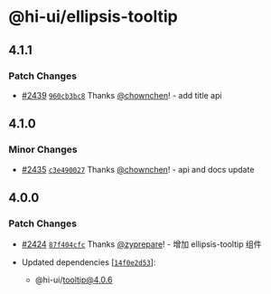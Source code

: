 # @hi-ui/ellipsis-tooltip

## 4.1.1

### Patch Changes

- [#2439](https://github.com/XiaoMi/hiui/pull/2439) [`960cb3bc8`](https://github.com/XiaoMi/hiui/commit/960cb3bc89a37a2d8b9882bc6551b75f2119fb82) Thanks [@chownchen](https://github.com/chownchen)! - add title api

## 4.1.0

### Minor Changes

- [#2435](https://github.com/XiaoMi/hiui/pull/2435) [`c3e490027`](https://github.com/XiaoMi/hiui/commit/c3e49002752965c90fdf73f9be26d85b9252be19) Thanks [@chownchen](https://github.com/chownchen)! - api and docs update

## 4.0.0

### Patch Changes

- [#2424](https://github.com/XiaoMi/hiui/pull/2424) [`87f404cfc`](https://github.com/XiaoMi/hiui/commit/87f404cfcc30b8191cd5f60e837c075dab3cd0ee) Thanks [@zyprepare](https://github.com/zyprepare)! - 增加 ellipsis-tooltip 组件

- Updated dependencies [[`14f0e2d53`](https://github.com/XiaoMi/hiui/commit/14f0e2d5313cf1575f6e6378659e5406f8045529)]:
  - @hi-ui/tooltip@4.0.6
